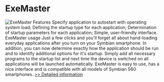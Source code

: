 # ExeMaster
![ExeMaster](https://mycommerce.akamaized.net/api/pimages/P300436379/BIG/300436379.JPG)
Features Specify application to autostart with operating system load; Defining the startup type for each application; Determination of startup parameters for each application; Simple, user-friendly interface. ExeMaster usage Just a few clicks and you'll forget all about hand-loading everyday applications after you turn on your Symbian smartphone. In addition, you can now determine exactly how the application should be run and to identify additional options for it's startup. Simply add all necessary programs to the startup list and next time the device is switched on all applications will be launched automatically. ExeMaster is easy to use, has a nice interface and is compatible with all models of Symbian S60 smartphones.
[>> Detailed information](https://secure.shareit.com/shareit/product.html?productid=300436379&affiliateid=200057808)